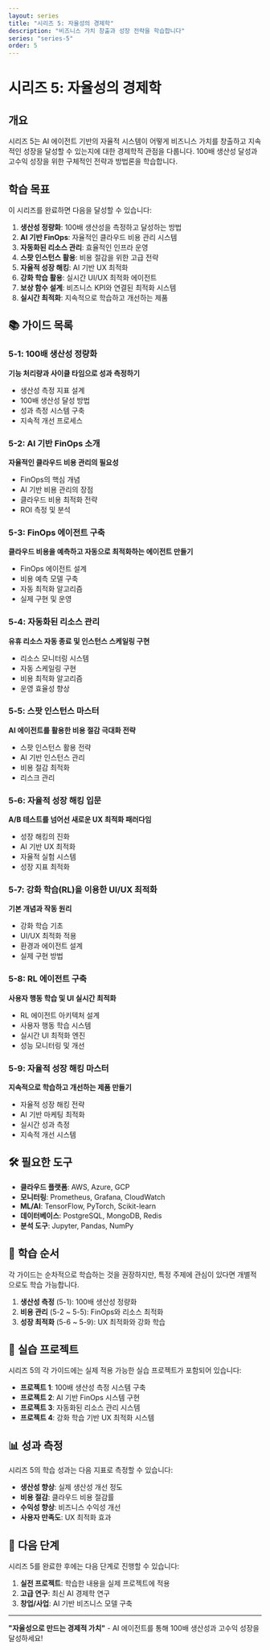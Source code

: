 ```yaml
---
layout: series
title: "시리즈 5: 자율성의 경제학"
description: "비즈니스 가치 창출과 성장 전략을 학습합니다"
series: "series-5"
order: 5
---
```


# 시리즈 5: 자율성의 경제학

## 개요

시리즈 5는 AI 에이전트 기반의 자율적 시스템이 어떻게 비즈니스 가치를 창출하고 지속적인 성장을 달성할 수 있는지에 대한 경제학적 관점을 다룹니다. 100배 생산성 달성과 고수익 성장을 위한 구체적인 전략과 방법론을 학습합니다.

## 학습 목표

이 시리즈를 완료하면 다음을 달성할 수 있습니다:

1. **생산성 정량화**: 100배 생산성을 측정하고 달성하는 방법
2. **AI 기반 FinOps**: 자율적인 클라우드 비용 관리 시스템
3. **자동화된 리소스 관리**: 효율적인 인프라 운영
4. **스팟 인스턴스 활용**: 비용 절감을 위한 고급 전략
5. **자율적 성장 해킹**: AI 기반 UX 최적화
6. **강화 학습 활용**: 실시간 UI/UX 최적화 에이전트
7. **보상 함수 설계**: 비즈니스 KPI와 연결된 최적화 시스템
8. **실시간 최적화**: 지속적으로 학습하고 개선하는 제품

## 📚 가이드 목록

### 5-1: 100배 생산성 정량화
**기능 처리량과 사이클 타임으로 성과 측정하기**

- 생산성 측정 지표 설계
- 100배 생산성 달성 방법
- 성과 측정 시스템 구축
- 지속적 개선 프로세스

### 5-2: AI 기반 FinOps 소개
**자율적인 클라우드 비용 관리의 필요성**

- FinOps의 핵심 개념
- AI 기반 비용 관리의 장점
- 클라우드 비용 최적화 전략
- ROI 측정 및 분석

### 5-3: FinOps 에이전트 구축
**클라우드 비용을 예측하고 자동으로 최적화하는 에이전트 만들기**

- FinOps 에이전트 설계
- 비용 예측 모델 구축
- 자동 최적화 알고리즘
- 실제 구현 및 운영

### 5-4: 자동화된 리소스 관리
**유휴 리소스 자동 종료 및 인스턴스 스케일링 구현**

- 리소스 모니터링 시스템
- 자동 스케일링 구현
- 비용 최적화 알고리즘
- 운영 효율성 향상

### 5-5: 스팟 인스턴스 마스터
**AI 에이전트를 활용한 비용 절감 극대화 전략**

- 스팟 인스턴스 활용 전략
- AI 기반 인스턴스 관리
- 비용 절감 최적화
- 리스크 관리

### 5-6: 자율적 성장 해킹 입문
**A/B 테스트를 넘어선 새로운 UX 최적화 패러다임**

- 성장 해킹의 진화
- AI 기반 UX 최적화
- 자율적 실험 시스템
- 성장 지표 최적화

### 5-7: 강화 학습(RL)을 이용한 UI/UX 최적화
**기본 개념과 작동 원리**

- 강화 학습 기초
- UI/UX 최적화 적용
- 환경과 에이전트 설계
- 실제 구현 방법

### 5-8: RL 에이전트 구축
**사용자 행동 학습 및 UI 실시간 최적화**

- RL 에이전트 아키텍처 설계
- 사용자 행동 학습 시스템
- 실시간 UI 최적화 엔진
- 성능 모니터링 및 개선

### 5-9: 자율적 성장 해킹 마스터
**지속적으로 학습하고 개선하는 제품 만들기**

- 자율적 성장 해킹 전략
- AI 기반 마케팅 최적화
- 실시간 성과 측정
- 지속적 개선 시스템

## 🛠️ 필요한 도구

- **클라우드 플랫폼**: AWS, Azure, GCP
- **모니터링**: Prometheus, Grafana, CloudWatch
- **ML/AI**: TensorFlow, PyTorch, Scikit-learn
- **데이터베이스**: PostgreSQL, MongoDB, Redis
- **분석 도구**: Jupyter, Pandas, NumPy

## 📖 학습 순서

각 가이드는 순차적으로 학습하는 것을 권장하지만, 특정 주제에 관심이 있다면 개별적으로도 학습 가능합니다.

1. **생산성 측정** (5-1): 100배 생산성 정량화
2. **비용 관리** (5-2 ~ 5-5): FinOps와 리소스 최적화
3. **성장 최적화** (5-6 ~ 5-9): UX 최적화와 강화 학습

## 🎯 실습 프로젝트

시리즈 5의 각 가이드에는 실제 적용 가능한 실습 프로젝트가 포함되어 있습니다:

- **프로젝트 1**: 100배 생산성 측정 시스템 구축
- **프로젝트 2**: AI 기반 FinOps 시스템 구현
- **프로젝트 3**: 자동화된 리소스 관리 시스템
- **프로젝트 4**: 강화 학습 기반 UX 최적화 시스템

## 📊 성과 측정

시리즈 5의 학습 성과는 다음 지표로 측정할 수 있습니다:

- **생산성 향상**: 실제 생산성 개선 정도
- **비용 절감**: 클라우드 비용 절감률
- **수익성 향상**: 비즈니스 수익성 개선
- **사용자 만족도**: UX 최적화 효과

## 🚀 다음 단계

시리즈 5를 완료한 후에는 다음 단계로 진행할 수 있습니다:

1. **실전 프로젝트**: 학습한 내용을 실제 프로젝트에 적용
2. **고급 연구**: 최신 AI 경제학 연구
3. **창업/사업**: AI 기반 비즈니스 모델 구축

---

**"자율성으로 만드는 경제적 가치"** - AI 에이전트를 통해 100배 생산성과 고수익 성장을 달성하세요!
